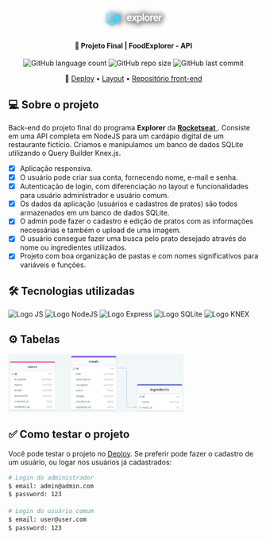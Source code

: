 <div align="center">
  <img alt="Logo Explorer" title="Explorer" src="./assets/Logo2-sombra.png">
</div>
	
<h4 align="center"> 
	🚀 Projeto Final | FoodExplorer - API
</h4>

<div align="center">
  <img alt="GitHub language count" src="https://img.shields.io/github/languages/count/LauriRodrigues/FoodExplorer-api?color=1280bf">

  <img alt="GitHub repo size" src="https://img.shields.io/github/repo-size/LauriRodrigues/FoodExplorer-api?color=1280bf">
  
  <img alt="GitHub last commit" src="https://img.shields.io/github/last-commit/LauriRodrigues/FoodExplorer-api?color=1280bf">
</div>

<p align="center">
🔗
 <a href="https://foodexplorerreact.netlify.app/">Deploy</a> •
 <a href="https://www.figma.com/file/fPv621Bek9glIP5ZvqSl2t/food-explorer-v2-(Community)?mode=dev">Layout</a> •
 <a href="https://github.com/LauriRodrigues/FoodExplorer-front">Repositório front-end</a>
</p>

<h2 align=left> 💻 Sobre o projeto </h2>
<p> Back-end do projeto final do programa <strong>Explorer</strong> da <a href="https://www.rocketseat.com.br/"> <strong>Rocketseat</strong> </a>. Consiste em uma API completa em NodeJS para um cardápio digital de um restaurante fictício. Criamos e manipulamos um banco de dados SQLite utilizando o Query Builder Knex.js.<p>

- [x] Aplicação responsiva.
- [x] O usuário pode criar sua conta, fornecendo nome, e-mail e senha.
- [x] Autenticação de login, com diferenciação no layout e funcionalidades para usuário administrador e usuário comum.
- [x] Os dados da aplicação (usuários e cadastros de pratos) são todos armazenados em um banco de dados SQLite.
- [x] O admin pode fazer o cadastro e edição de pratos com as informações necessárias e também o upload de uma imagem.
- [x] O usuário consegue fazer uma busca pelo prato desejado através do nome ou ingredientes utilizados.
- [x] Projeto com boa organização de pastas e com nomes significativos para variáveis e funções.
  
<h2 align=left> 🛠 Tecnologias utilizadas </h2>

<div align=left>
  <img alt="Logo JS" src="https://img.shields.io/badge/JavaScript-323330?style=for-the-badge&logo=javascript&logoColor=F7DF1E">
  <img alt="Logo NodeJS" src="https://img.shields.io/badge/Node.js-43853D?style=for-the-badge&logo=node.js&logoColor=white">
  <img alt="Logo Express" src="https://img.shields.io/badge/Express.js-404D59?style=for-the-badge">
  <img alt="Logo SQLite" src="https://img.shields.io/badge/SQLite-07405E?style=for-the-badge&logo=sqlite&logoColor=white">
  <img alt="Logo KNEX" src="https://img.shields.io/badge/Knex-orange?style=for-the-badge">
  
</div>

<h2 align=left> ⚙ Tabelas </h2>
<img alt="Tabelas do banco de dados" title="Database RocketNotes" src="./assets/database.png" width="70%">

<h2 align=left> ✅ Como testar o projeto </h2>

<p>Você pode testar o projeto no <a href="foodexplorerreact.netlify.app">Deploy</a>. Se preferir pode fazer o cadastro de um usuário, ou logar nos usuários já cadastrados:</p>

```bash
# Login do administrador
$ email: admin@admin.com
$ password: 123

# Login do usuário comum
$ email: user@user.com
$ password: 123
```
